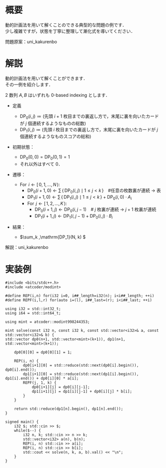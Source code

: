 # 概要
動的計画法を用いて解くことのできる典型的な問題の例です．  
少し複雑ですが，状態を丁寧に整理して漸化式を導いてください．

問題原案：uni_kakurenbo

# 解説
動的計画法を用いて解くことができます．  
その一例を紹介します．

$2$ 数列 $A, B$ はいずれも 0-based indexing とします．

- 定義  
    - $\mathrm{DP_0}(i,j) \coloneqq ($先頭 $i+1$ 枚目までの裏返し方で，末尾に裏を向いたカードが $j$ 個連続するようなものの総数$)$
    - $\mathrm{DP_1}(i,j) \coloneqq ($先頭 $i$ 枚目までの裏返し方で，末尾に裏を向いたカードが $j$ 個連続するようなものスコアの総和$)$

- 初期状態：
    - $\mathrm{DP_0}(0,0) = \mathrm{DP_0}(0,1) = 1$  
    - それ以外はすべて $0$．


- 遷移：
    - $\text{For} \;\,i \gets [\, 0, 1, \ldots, N\,):$
        - $\mathrm{DP_0}(i+1, 0) \gets \sum\, \{\, \mathrm{DP_0}(i,j) \mid 1 \leq j < k \,\}$　#任意の枚数裏が連続 → 表
        - $\mathrm{DP_1}(i+1, 0) \gets \sum\, \{\, \mathrm{DP_1}(i, j) \mid 1 \leq j < k \,\} + \mathrm{DP_0}(i,0) \cdot A_i$
        - $\text{For} \;\,j \gets [\, 1, 2, \ldots, K\,):$
            - $\mathrm{DP_0}(i+1, j) \gets \mathrm{DP_0}(i, j-1)$　# $j$ 枚裏が連続 → $j+1$ 枚裏が連続
            - $\mathrm{DP_1}(i+1, j) \gets \mathrm{DP_1}(i, j-1) + \mathrm{DP_0}(i, j) \cdot B_i$

- 結果：
    - $\sum_k \,\mathrm{DP_1}(N, k) $

解説：uni_kakurenbo

# 実装例
```cpp:C++
#include <bits/stdc++.h>
#include <atcoder/modint>

#define REP(i,n) for(i32 i=0, i##_length=i32(n); i<i##_length; ++i)
#define REPF(i,l,r) for(auto i=(l), i##_last=(r); i<i##_last; ++i)

using i32 = std::int32_t;
using i64 = std::int64_t;

using mint = atcoder::modint998244353;

mint solve(const i32 n, const i32 k, const std::vector<i32>& a, const std::vector<i32>& b) {
std::vector dp0(n+1, std::vector<mint>(k+1)), dp1(n+1, std::vector<mint>(k+1));

    dp0[0][0] = dp0[0][1] = 1;

    REP(i, n) {
        dp0[i+1][0] = std::reduce(std::next(dp0[i].begin()), dp0[i].end());
        dp1[i+1][0] = std::reduce(std::next(dp1[i].begin()), dp1[i].end()) + dp0[i][0] * a[i];
        REPF(j, 1, k) {
            dp0[i+1][j] = dp0[i][j-1];
            dp1[i+1][j] = dp1[i][j-1] + dp0[i][j] * b[i];
        }
    }

    return std::reduce(dp1[n].begin(), dp1[n].end());
}

signed main() {
    i32 $; std::cin >> $;
    while($--) {
        i32 n, k; std::cin >> n >> k;
        std::vector<i32> a(n), b(n);
        REP(i, n) std::cin >> a[i];
        REP(i, n) std::cin >> b[i];
        std::cout << solve(n, k, a, b).val() << "\n";
    }
}

```
